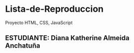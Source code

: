 # Lista-de-Reproduccion
Proyecto HTML, CSS, JavaScript
## ESTUDIANTE: Diana Katherine Almeida Anchatuña
